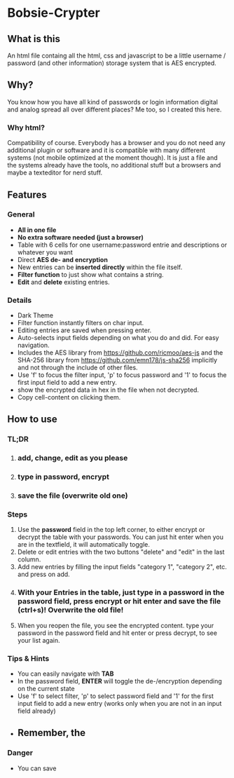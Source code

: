 # Bobsie-Crypter

## What is this

An html file containg all the html, css and javascript to be a little username / password (and other information) storage system that is AES encrypted.

## Why?

You know how you have all kind of passwords or login information digital and analog spread all over different places? Me too, so I created this here.

### Why html?

Compatibility of course. Everybody has a browser and you do not need any additional plugin or software and it is compatible with many different systems (not mobile optimized at the moment though).
It is just a file and the systems already have the tools, no additional stuff but a browsers and maybe a texteditor for nerd stuff.

## Features

### General
* **All in one file**
* **No extra software needed (just a browser)**
* Table with 6 cells for one username:password entrie and descriptions or whatever you want
* Direct **AES de- and encryption**
* New entries can be **inserted directly** within the file itself.
* **Filter function** to just show what contains a string.
* **Edit** and **delete** existing entries.

### Details
* Dark Theme
* Filter function instantly filters on char input.
* Editing entries are saved when pressing enter.
* Auto-selects input fields depending on what you do and did. For easy navigation.
* Includes the AES library from https://github.com/ricmoo/aes-js and the SHA-256 library from https://github.com/emn178/js-sha256 implicitly and not through the include of other files.
* Use 'f' to focus the filter input, 'p' to focus password and '1' to focus the first input field to add a new entry.
* show the encrypted data in hex in the file when not decrypted.
* Copy cell-content on clicking them.

## How to use

### TL;DR
1.  ### add, change, edit as you please
1.  ### type in password, encrypt
1.  ### save the file (overwrite old one)

### Steps

1. Use the **password** field in the top left corner, to either encrypt or decrypt the table with your passwords. You can just hit enter when you are in the textfield, it will automatically toggle.
1. Delete or edit entries with the two buttons "delete" and "edit" in the last column.
1. Add new entries by filling the input fields "category 1", "category 2", etc. and press on add.
1. ### With your Entries in the table, just type in a password in the password field, press encrypt or hit enter and save the file (ctrl+s)! Overwrite the old file!
1. When you reopen the file, you see the encrypted content. type your password in the password field and hit enter or press decrypt, to see your list again.

### Tips & Hints
* You can easily navigate with **TAB**
* In the password field, **ENTER** will toggle the de-/encryption depending on the current state
* Use 'f' to select filter, 'p' to select password field and '1' for the first input field to add a new entry (works only when you are not in an input field already)
* ## Remember, the

### Danger
* You can save 
